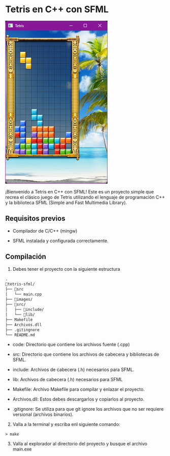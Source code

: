 # Tetris en C++ con SFML

![](screenshots.png)

¡Bienvenido a Tetris en C++ con SFML! Este es un proyecto simple que recrea el clásico juego de Tetris utilizando el lenguaje de programación C++ y la biblioteca SFML (Simple and Fast Multimedia Library).

## Requisitos previos
- Compilador de C/C++ (mingw)

- SFML instalada y configurada correctamente.


## Compilación
1. Debes tener el proyecto con la siguiente estructura

````
.
📁tetris-sfml/
├── 📁src
│   └── main.cpp
├── 📁images/ 
├── 📁src/
│   ├── 📁include/ 
│   └── 📁lib/
├── Makefile
├── Archivos.dll
├── .gitingnore
└── README.md
````
- code: Directorio que contiene los archivos fuente (.cpp)

- src: Directorio que contiene los archivos de cabecera y bibliotecas de SFML.

- include: Archivos de cabecera (.h) necesarios para SFML.

- lib: Archivos de cabecera (.h) necesarios para SFML

- Makefile: Archivo Makefile para compilar y enlazar el proyecto.

- Archivos.dll: Estos debes descargarlos y copiarlos al proyecto.

- .gitignore: Se utiliza para que git ignore los archivos que no ser requiere versional (archivos binarios).

2. Valla a la terminal y escriba enl siguiente comando:
`````
> make
``````

3. Valla al explorador al directorio del proyecto y busque el archivo main.exe




